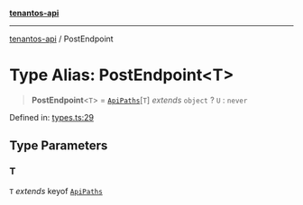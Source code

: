 [**tenantos-api**](../README.md)

***

[tenantos-api](../globals.md) / PostEndpoint

# Type Alias: PostEndpoint\<T\>

> **PostEndpoint**\<`T`\> = [`ApiPaths`](ApiPaths.md)\[`T`\] *extends* `object` ? `U` : `never`

Defined in: [types.ts:29](https://github.com/shadmanZero/tenantos-api/blob/1c7b7035084787c8e7500a348d67d47efa9ca53a/src/types.ts#L29)

## Type Parameters

### T

`T` *extends* keyof [`ApiPaths`](ApiPaths.md)
